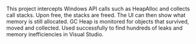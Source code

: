 This project intercepts Windows API calls such as HeapAlloc and collects call stacks. Upon free, the stacks are freed.
The UI can then show what memory is still allocated.
GC Heap is monitored for objects that survived, moved and collected.
Used successfully to find hundreds of leaks and memory inefficiencies in Visual Studio.

